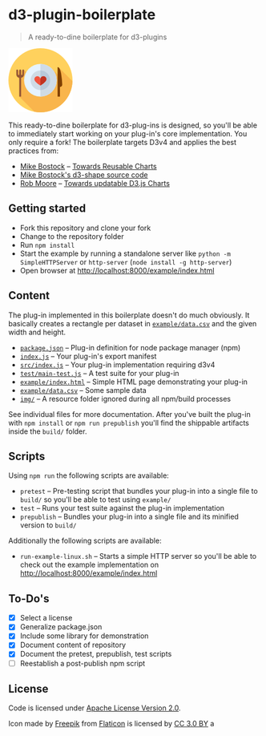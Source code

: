 # d3-plugin-boilerplate

> A ready-to-dine boilerplate for d3-plugins

![alt text](img/icon.png)

This ready-to-dine boilerplate for d3-plug-ins is designed, so you'll be able to immediately start working on your plug-in's core implementation. You only require a fork! The boilerplate targets D3v4 and applies the best practices from:

- [Mike Bostock](https://twitter.com/@mbostock) – [Towards Reusable Charts](https://bost.ocks.org/mike/chart/)
- [Mike Bostock's d3-shape source code](https://github.com/d3/d3-shape)
- [Rob Moore](https://twitter.com/@robmoo_re) – [Towards updatable D3.js Charts](https://www.toptal.com/d3-js/towards-reusable-d3-js-charts)

## Getting started

- Fork this repository and clone your fork
- Change to the repository folder
- Run `npm install`
- Start the example by running a standalone server like `python -m SimpleHTTPServer` or `http-server` (`node install -g http-server`)
- Open browser at <http://localhost:8000/example/index.html>

## Content

The plug-in implemented in this boilerplate doesn't do much obviously. It basically creates a rectangle per dataset in [`example/data.csv`](example/data.csv) and the given width and height.

- [`package.json`](package.json) – Plug-in definition for node package manager (npm)
- [`index.js`](index.js) – Your plug-in's export manifest
- [`src/index.js`](src/index.js) – Your plug-in implementation requiring d3v4
- [`test/main-test.js`](test/main-test.js) – A test suite for your plug-in
- [`example/index.html`](example/index.html) – Simple HTML page demonstrating your plug-in
- [`example/data.csv`](example/data.csv) – Some sample data
- [`img/`](img/) – A resource folder ignored during all npm/build processes

See individual files for more documentation. After you've built the plug-in with `npm install` or `npm run prepublish` you'll find the shippable artifacts inside the `build/` folder.

## Scripts

Using `npm run` the following scripts are available:

- `pretest` – Pre-testing script that bundles your plug-in into a single file to `build/` so you'll be able to test using `example/`
- `test` – Runs your test suite against the plug-in implementation
- `prepublish` – Bundles your plug-in into a single file and its minified version to `build/`

Additionally the following scripts are available:

- `run-example-linux.sh` – Starts a simple HTTP server so you'll be able to check out the example implementation on <http://localhost:8000/example/index.html>

## To-Do's

- [x] Select a license
- [x] Generalize package.json
- [x] Include some library for demonstration
- [x] Document content of repository
- [x] Document the pretest, prepublish, test scripts
- [ ] Reestablish a post-publish npm script

## License

Code is licensed under [Apache License Version 2.0](LICENSE).

Icon made by [Freepik](http://www.freepik.com) from [Flaticon](https://www.flaticon.com/) is licensed by [CC 3.0 BY](http://creativecommons.org/licenses/by/3.0/) a
